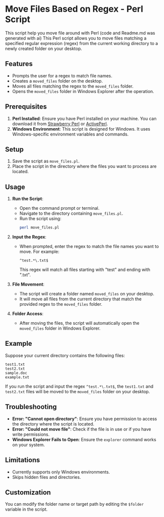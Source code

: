 # Move Files Based on Regex - Perl Script
This script help you move file around with Perl (code and Readme.md was generated with ai)
This Perl script allows you to move files matching a specified regular expression (regex) from the current working directory to a newly created folder on your desktop.

## Features
- Prompts the user for a regex to match file names.
- Creates a `moved_files` folder on the desktop.
- Moves all files matching the regex to the `moved_files` folder.
- Opens the `moved_files` folder in Windows Explorer after the operation.

## Prerequisites
1. **Perl Installed**: Ensure you have Perl installed on your machine. You can download it from [Strawberry Perl](https://strawberryperl.com/) or [ActivePerl](https://www.activestate.com/products/perl/).
2. **Windows Environment**: This script is designed for Windows. It uses Windows-specific environment variables and commands.

## Setup
1. Save the script as `move_files.pl`.
2. Place the script in the directory where the files you want to process are located.

## Usage

1. **Run the Script**: 
   - Open the command prompt or terminal.
   - Navigate to the directory containing `move_files.pl`.
   - Run the script using:
     ```bash
     perl move_files.pl
     ```

2. **Input the Regex**:
   - When prompted, enter the regex to match the file names you want to move. For example:
     ```
     ^test.*\.txt$
     ```
     This regex will match all files starting with "test" and ending with ".txt".

3. **File Movement**:
   - The script will create a folder named `moved_files` on your desktop.
   - It will move all files from the current directory that match the provided regex to the `moved_files` folder.

4. **Folder Access**:
   - After moving the files, the script will automatically open the `moved_files` folder in Windows Explorer.

## Example

Suppose your current directory contains the following files:
```
test1.txt
test2.txt
sample.doc
example.txt
```

If you run the script and input the regex `^test.*\.txt$`, the `test1.txt` and `test2.txt` files will be moved to the `moved_files` folder on your desktop.

## Troubleshooting
- **Error: "Cannot open directory"**: Ensure you have permission to access the directory where the script is located.
- **Error: "Could not move file"**: Check if the file is in use or if you have write permissions.
- **Windows Explorer Fails to Open**: Ensure the `explorer` command works on your system.

## Limitations
- Currently supports only Windows environments.
- Skips hidden files and directories.

## Customization
You can modify the folder name or target path by editing the `$folder` variable in the script.
